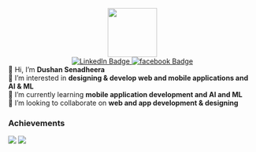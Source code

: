 <div id="header" align="center">
  <img src="https://media.giphy.com/media/M9gbBd9nbDrOTu1Mqx/giphy.gif" width="100"/>
</div>
<div id="badges" align="center">
  <a href="https://lk.linkedin.com/in/dushan-senadheera-271638210">
    <img src="https://img.shields.io/badge/LinkedIn-blue?style=for-the-badge&logo=linkedin&logoColor=white" alt="LinkedIn Badge"/>
  </a>
  <a href="your-facebook-URL">
    <img src="https://img.shields.io/badge/Facebook-blue?style=for-the-badge&logo=Facebook&logoColor=white" alt="facebook Badge"/>
  </a>
</div>
👋 Hi, I’m <b>Dushan Senadheera</b>
<br>
👀 I’m interested in <b>designing & develop web and mobile applications and AI & ML</b>
<br>
🌱 I’m currently learning <b>mobile application development and AI and ML</b>
<br>
💞️ I’m looking to collaborate on <b>web and app development & designing</b>
<br>
<h3>Achievements</h3>
<div id="achievements" display="flex">
  <img src="https://github.githubassets.com/images/modules/profile/achievements/yolo-default.png"/>
  <img src="https://github.githubassets.com/images/modules/profile/achievements/pull-shark-default.png"/>
</div>
